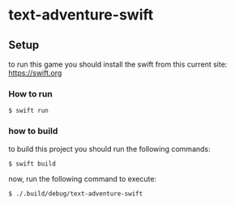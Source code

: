 # text-adventure-swift

## Setup

to run this game you should install the swift from this current site: <https://swift.org>

### How to run

```linux
$ swift run
```

### how to build

to build this project you should run the following commands:

```linux
$ swift build
```

now, run the following command to execute:

```linux
$ ./.build/debug/text-adventure-swift
```